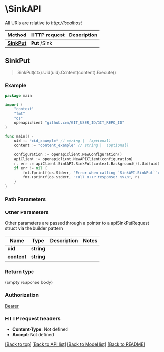 # \SinkAPI

All URIs are relative to *http://localhost*

Method | HTTP request | Description
------------- | ------------- | -------------
[**SinkPut**](SinkAPI.md#SinkPut) | **Put** /Sink | 



## SinkPut

> SinkPut(ctx).Uid(uid).Content(content).Execute()



### Example

```go
package main

import (
    "context"
    "fmt"
    "os"
    openapiclient "github.com/GIT_USER_ID/GIT_REPO_ID"
)

func main() {
    uid := "uid_example" // string |  (optional)
    content := "content_example" // string |  (optional)

    configuration := openapiclient.NewConfiguration()
    apiClient := openapiclient.NewAPIClient(configuration)
    r, err := apiClient.SinkAPI.SinkPut(context.Background()).Uid(uid).Content(content).Execute()
    if err != nil {
        fmt.Fprintf(os.Stderr, "Error when calling `SinkAPI.SinkPut``: %v\n", err)
        fmt.Fprintf(os.Stderr, "Full HTTP response: %v\n", r)
    }
}
```

### Path Parameters



### Other Parameters

Other parameters are passed through a pointer to a apiSinkPutRequest struct via the builder pattern


Name | Type | Description  | Notes
------------- | ------------- | ------------- | -------------
 **uid** | **string** |  | 
 **content** | **string** |  | 

### Return type

 (empty response body)

### Authorization

[Bearer](../README.md#Bearer)

### HTTP request headers

- **Content-Type**: Not defined
- **Accept**: Not defined

[[Back to top]](#) [[Back to API list]](../README.md#documentation-for-api-endpoints)
[[Back to Model list]](../README.md#documentation-for-models)
[[Back to README]](../README.md)

